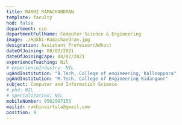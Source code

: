 ```yaml
---
title: RAKHI RAMACHANDRAN
template: faculty
hod: false
department: cse
departmentFullName: Computer Science & Engineering
image: ./Rakhi-Ramachandran.jpg
designation: Assistant Professor(Adhoc)
dateOfJoining: 08/02/2021
dateOfJoiningCape: 08/02/2021 
experienceTeaching: Nil
# experienceIndustry: NIL
ugAndInstitution: "B.Tech, College of engineering, Kallooppara"
pgAndInstitution: "M.Tech, College of Engineering Kidangoor"
subject: Computer and Information Science
# phd: NIL
# specialization: NIL
mobileNumber: 9562997153
mailid: rakhinairtvla@gmail.com
position: 9
---
```

